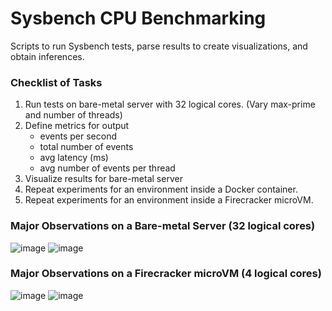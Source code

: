 # Sysbench CPU Benchmarking
Scripts to run Sysbench tests, parse results to create visualizations, and obtain inferences.
### Checklist of Tasks
1. Run tests on bare-metal server with 32 logical cores. (Vary max-prime and number of threads)
2. Define metrics for output 
    - events per second
    - total number of events
    - avg latency (ms)
    - avg number of events per thread
3. Visualize results for bare-metal server
4. Repeat experiments for an environment inside a Docker container.
5. Repeat experiments for an environment inside a Firecracker microVM.
### Major Observations on a Bare-metal Server (32 logical cores)
![image](https://user-images.githubusercontent.com/56372418/187203852-e6894fe1-ffda-4ef6-9cdc-4d6af3ebd28e.png)
![image](https://user-images.githubusercontent.com/56372418/187203891-a919ca33-9a25-42b5-91ed-4d6abb7a3fa0.png)
### Major Observations on a Firecracker microVM (4 logical cores)
![image](https://user-images.githubusercontent.com/56372418/187349529-e19a5ee5-e770-4120-bed4-bc2334b8ecad.png)
![image](https://user-images.githubusercontent.com/56372418/187349500-dbfaa747-92bd-43f1-a49a-d303cdda1228.png)
